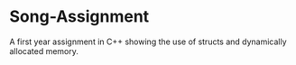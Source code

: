 # Song-Assignment
A first year assignment in C++ showing the use of structs and dynamically allocated memory.
